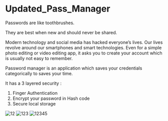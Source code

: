 # Updated_Pass_Manager

Passwords are like toothbrushes. 

They are best when new and should never be shared.

Modern technology and social media has hacked everyone’s lives. Our lives revolve around our smartphones and smart technologies. Even for a simple photo editing or video editing app, it asks you to create your account which is usually not easy to remember. 

Password manager is an application which saves your credentials categorically to saves your time. 

It has a 3 layered security : 
1. Finger Authentication 
2. Encrypt your password in Hash code 
3. Secure local storage

![12](https://user-images.githubusercontent.com/61042463/116235315-5099ba00-a77b-11eb-846b-55e56cab0351.PNG)
![123](https://user-images.githubusercontent.com/61042463/116235318-51325080-a77b-11eb-9a85-233e93191c6b.PNG)
![12345](https://user-images.githubusercontent.com/61042463/116235737-d9185a80-a77b-11eb-880f-822e78cf6ee8.PNG)




